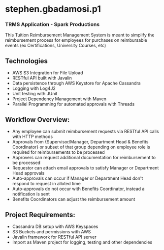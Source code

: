# stephen.gbadamosi.p1

### TRMS Application - Spark Productions ###

This Tuition Reimbursement Management System is meant to simplify the reimbursement process
for employees for purchases on reimbursable events (ex Certifications, University Courses, etc)

## Technologies ##
* AWS S3 Integration for File Upload
* RESTful API built with Javalin
* Data persistence through AWS Keystore for Apache Cassandra
* Logging with Log4J2
* Unit testing with JUnit
* Project Dependency Management with Maven
* Parallel Programming for automated approvals with Threads

## Workflow Overview: ##
* Any employee can submit reimbursement requests via RESTful API calls with HTTP methods
* Approvals from {Supervisor/Manager, Department Head & Benefits Coordinator} or subset of
that group depending on employee role is required for reimbursements to be processed
* Approvers can request additional documentation for reimbursement to be processed
* Requestor can attach email approvals to satisfy Manager or Department Head approvals
* Auto-approvals can occur if Manager or Department Head don't respond to request in alloted time
* Auto-approvals do not occur with Benefits Coordinator, instead a notification is sent
* Benefits Coordinators can adjust the reimbursement amount

## Project Requirements: ##
* Cassandra DB setup with AWS Keyspaces
* S3 Buckets and permissions with AWS
* Javalin framework for RESTful API server
* Import as Maven project for logging, testing and other dependencies
